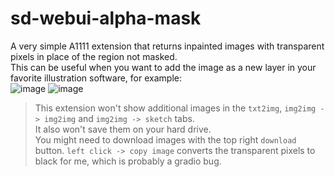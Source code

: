 # sd-webui-alpha-mask

A very simple A1111 extension that returns inpainted images with transparent pixels in place of the region not masked.  
This can be useful when you want to add the image as a new layer in your favorite illustration software, for example:  
![image](https://github.com/John-WL/sd-webui-alpha-mask/assets/34081873/059a9457-0c9c-4d36-a2b1-b23dbfd2a0cf)
![image](https://github.com/John-WL/sd-webui-alpha-mask/assets/34081873/4ff8ce12-063d-458f-9e34-be4450ac6aef)

> This extension won't show additional images in the `txt2img`, `img2img -> img2img` and `img2img -> sketch` tabs.  
> It also won't save them on your hard drive.  
> You might need to download images with the top right `download` button. `left click -> copy image` converts the transparent pixels to black for me, which is probably a gradio bug.  
